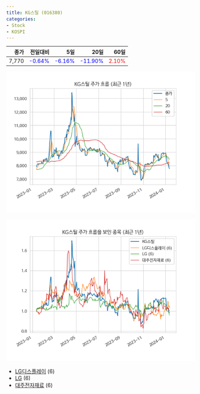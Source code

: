 ```yaml
---
title: KG스틸 (016380)
categories:
- Stock
- KOSPI
---
```


|종가|전일대비|5일|20일|60일|
|---:|-------:|--:|---:|---:|
|7,770|<span style="color: blue">-0.64%</span>|<span style="color: blue">-6.16%</span>|<span style="color: blue">-11.90%</span>|<span style="color: red">2.10%</span>|


<!-- more -->

![016380](/assets/images/stock/016380.png)

![016380](/assets/images/stock/016380_sim.png)

- [LG디스플레이](/034220/) (6)
- [LG](/003550/) (6)
- [대주전자재료](/078600/) (6)